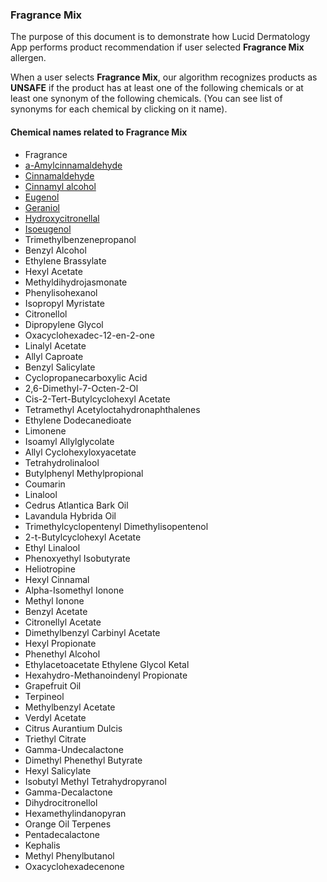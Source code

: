 ### Fragrance Mix

The purpose of this document is to demonstrate how Lucid Dermatology App performs product recommendation if user selected **Fragrance Mix** allergen.
 
When a user selects **Fragrance Mix**, our algorithm recognizes products as **UNSAFE** if the product has at least one of the following chemicals or at least one synonym of the following chemicals. (You can see list of synonyms for each chemical by clicking on it name).

#### Chemical names related to Fragrance Mix
* Fragrance
* [a-Amylcinnamaldehyde](https://luciddermatology.com/synonyms/Amylcinnamaldehyde)
* [Cinnamaldehyde](https://luciddermatology.com/synonyms/Cinnamaldehyde)
* [Cinnamyl alcohol](https://luciddermatology.com/synonyms/Cinnamyl-alcohol)
* [Eugenol](https://luciddermatology.com/synonyms/Eugenol)
* [Geraniol](https://luciddermatology.com/synonyms/Geraniol)
* [Hydroxycitronellal](https://luciddermatology.com/synonyms/Hydroxycitronellal)
* [Isoeugenol](https://luciddermatology.com/synonyms/Isoeugenol)
* Trimethylbenzenepropanol
* Benzyl Alcohol
* Ethylene Brassylate
* Hexyl Acetate
* Methyldihydrojasmonate
* Phenylisohexanol
* Isopropyl Myristate
* Citronellol
* Dipropylene Glycol
* Oxacyclohexadec-12-en-2-one
* Linalyl Acetate
* Allyl Caproate
* Benzyl Salicylate
* Cyclopropanecarboxylic Acid
* 2,6-Dimethyl-7-Octen-2-Ol
* Cis-2-Tert-Butylcyclohexyl Acetate
* Tetramethyl Acetyloctahydronaphthalenes
* Ethylene Dodecanedioate
* Limonene
* Isoamyl Allylglycolate
* Allyl Cyclohexyloxyacetate
* Tetrahydrolinalool
* Butylphenyl Methylpropional
* Coumarin
* Linalool
* Cedrus Atlantica Bark Oil
* Lavandula Hybrida Oil
* Trimethylcyclopentenyl Dimethylisopentenol
* 2-t-Butylcyclohexyl Acetate
* Ethyl Linalool
* Phenoxyethyl Isobutyrate
* Heliotropine
* Hexyl Cinnamal
* Alpha-Isomethyl Ionone
* Methyl Ionone
* Benzyl Acetate
* Citronellyl Acetate
* Dimethylbenzyl Carbinyl Acetate
* Hexyl Propionate
* Phenethyl Alcohol
* Ethylacetoacetate Ethylene Glycol Ketal
* Hexahydro-Methanoindenyl Propionate
* Grapefruit Oil
* Terpineol
* Methylbenzyl Acetate
* Verdyl Acetate
* Citrus Aurantium Dulcis
* Triethyl Citrate
* Gamma-Undecalactone
* Dimethyl Phenethyl Butyrate
* Hexyl Salicylate
* Isobutyl Methyl Tetrahydropyranol
* Gamma-Decalactone
* Dihydrocitronellol
* Hexamethylindanopyran
* Orange Oil Terpenes
* Pentadecalactone
* Kephalis
* Methyl Phenylbutanol
* Oxacyclohexadecenone